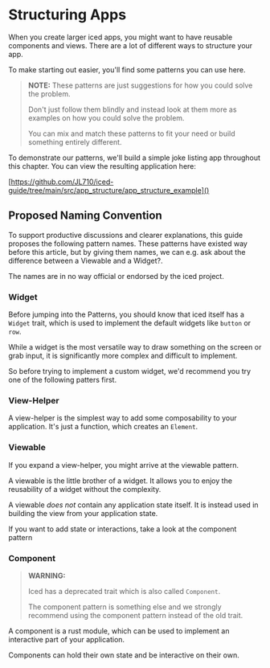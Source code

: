 # Structuring Apps
When you create larger iced apps, you might want to have reusable components and views.
There are a lot of different ways to structure your app.

To make starting out easier, you'll find some patterns you can use here.

> **NOTE:** These patterns are just suggestions for how you could solve the problem.
>
> Don't just follow them blindly and instead look at them more as examples on how you could solve the problem.
>
> You can mix and match these patterns to fit your need or build something entirely different.

To demonstrate our patterns, we'll build a simple joke listing app throughout this chapter.
You can view the resulting application here:

[https://github.com/JL710/iced-guide/tree/main/src/app_structure/app_structure_example]()


## Proposed Naming Convention

To support productive discussions and clearer explanations, this guide proposes the following pattern names.
These patterns have existed way before this article, but by giving them names, we can e.g. ask about the difference between a Viewable and a Widget?.

The names are in no way official or endorsed by the iced project.

### Widget

Before jumping into the Patterns, you should know that iced itself has a `Widget` trait,
which is used to implement the default widgets like `button` or `row`.

While a widget is the most versatile way to draw something on the screen or grab input,
it is significantly more complex and difficult to implement.

So before trying to implement a custom widget, we'd recommend you try one of the following patters first.

### View-Helper

A view-helper is the simplest way to add some composability to your application.
It's just a function, which creates an `Element`.

### Viewable

If you expand a view-helper, you might arrive at the viewable pattern.

A viewable is the little brother of a widget.
It allows you to enjoy the reusability of a widget without the complexity.

A viewable *does not* contain any application state itself.
It is instead used in building the view from your application state.

If you want to add state or interactions, take a look at the component pattern

### Component

> **WARNING:**
>
> Iced has a deprecated trait which is also called `Component`.
>
> The component pattern is something else and we strongly recommend using the component pattern instead of the old trait.

A component is a rust module, which can be used to implement an interactive part of your application.

Components can hold their own state and be interactive on their own.
